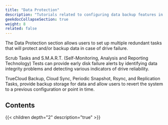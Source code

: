 ```yaml
---
title: "Data Protection"
description: "Tutorials related to configuring data backup features in TrueNAS."
geekdocCollapseSection: true
weight: 8
related: false
---
```


The Data Protection section allows users to set up multiple redundant tasks that will protect and/or backup data in case of drive failure.

Scrub Tasks and S.M.A.R.T. (Self-Monitoring, Analysis and Reporting Technology) Tests can provide early disk failure alerts by identifying data integrity problems and detecting various indicators of drive reliability.

TrueCloud Backup, Cloud Sync, Periodic Snapshot, Rsync, and Replication Tasks, provide backup storage for data and allow users to revert the system to a previous configuration or point in time.

<div class="noprint">

## Contents

{{< children depth="2" description="true" >}}

</div>
